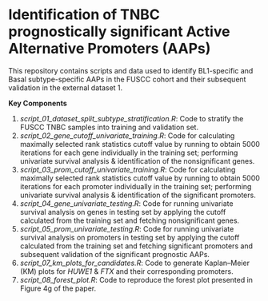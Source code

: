 # **Identification of TNBC prognostically significant Active Alternative Promoters (AAPs)**

This repository contains scripts and data used to identify BL1-specific and Basal subtype-specific AAPs in the FUSCC cohort and their subsequent validation in the external dataset 1.

**Key Components**

1. *script_01_dataset_split_subtype_stratification.R*: Code to stratify the FUSCC TNBC samples into training and validation set.
2. *script_02_gene_cutoff_univariate_training.R*: Code for calculating maximally selected rank statistics cutoff value by running to obtain 5000 iterations for each gene individually in the training set; performing univariate survival analysis & identification of the nonsignificant genes.
3. *script_03_prom_cutoff_univariate_training.R*: Code for calculating maximally selected rank statistics cutoff value by running to obtain 5000 iterations for each promoter individually in the training set; performing univariate survival analysis & identification of the significant promoters.
4. *script_04_gene_univariate_testing.R*: Code for running univariate survival analysis on genes in testing set by applying the cutoff calculated from the training set and fetching nonsignificant genes.
5. *script_05_prom_univariate_testing.R*: Code for running univariate survival analysis on promoters in testing set by applying the cutoff calculated from the training set and fetching significant promoters and subsequent validation of the significant prognostic AAPs.
6. *script_07_km_plots_for_candidates.R*: Code to generate Kaplan–Meier (KM) plots for *HUWE1* & *FTX* and their corresponding promoters.
7. *script_08_forest_plot.R*: Code to reproduce the forest plot presented in Figure 4g of the paper.
